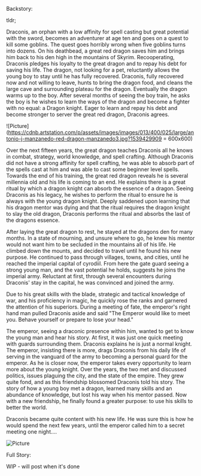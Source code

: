 Backstory:

tldr; 

Draconis, an orphan with a low affinity for spell casting but great potential with the sword, becomes an adventurer at age ten and goes on a quest to kill some goblins. The quest goes horribly wrong when five goblins turns into dozens. On his deathbead, a great red dragon saves him and brings him back to his den high in the mountains of Skyrim. Recooperating, Draconis pledges his loyalty to the great dragon and to repay his debt for saving his life. The dragon, not looking for a pet, reluctantly allows the young boy to stay until he has fully recovered. Draconis, fully recovered now and not willing to leave, hunts to bring the dragon food, and cleans the large cave and surrounding plateau for the dragon. Eventually the dragon warms up to the boy. After several months of seeing the boy train, he asks the boy is he wishes to learn the ways of the dragon and become a fighter with no equal: a Dragon knight. Eager to learn and repay his debt and become stronger to server the great red dragon, Draconis agrees. 

![Picture](https://cdnb.artstation.com/p/assets/images/images/013/400/025/large/antonio-j-manzanedo-red-dragon-manzanedo3.jpg?1539429909 = 600x600)

Over the next fifteen years, the great dragon teaches Draconis all he knows in combat, strategy, world knowledge, and spell crafting. Although Draconis did not have a strong affinity for spell crafting, he was able to absorb part of the spells cast at him and was able to cast some beginner level spells. Towards the end of his training, the great red dragon reveals he is several millennia old and his life is coming to an end. He explains there is a great ritual by which a dragon knight can absorb the essence of a dragon. Seeing Draconis as his legacy, he wishes to perform the ritual to ensure he is always with the young dragon knight. Deeply saddened upon learning that his dragon mentor was dying and that the ritual requires the dragon knight to slay the old dragon, Draconis performs the ritual and absorbs the last of the dragons essence.

After laying the great dragon to rest, he stayed at the dragons den for many months. In a state of mourning, and unsure where to go, he knew his mentor would not want him to be secluded in the mountains all of his life. He climbed down the mounts, and decided to travel until he found his new purpose. He continued to pass through villages, towns, and cities, until he reached the imperial capital of cyrodiil. From here the gate guard seeing a strong young man, and the vast potential he holds, suggests he joins the imperial army. Reluctant at first, through several encounters during Draconis' stay in the capital, he was convinced and joined the army.

Due to his great skills with the blade, strategic and tactical knowledge of war, and his proficiency in magic, he quickly rose the ranks and garnered the attention of his superiors. During a meeting of fate, the emperor's right hand man pulled Draconis aside and said "The Emperor would like to meet you. Behave yourself or prepare to lose your head."

The emperor, seeing a draconic presence within him, wanted to get to know the young man and hear his story. At first, it was just one quick meeting with guards surrounding them. Draconis explains he is just a normal knight. The emperor, insisting there is more, drags Draconis from his daily life of serving in the vanguard of the army to becoming a personal guard for the emperor. As he is closer now, the emperor takes every opportunity to learn more about the young knight. Over the years, the two met and discussed politics, issues plaguing the city, and the state of the empire. They grew quite fond, and as this friendship blossomed Draconis told his story. The story of how a young boy met a dragon, learned many skills and an abundance of knowledge, but lost his way when his mentor passed. Now with a new friendship, he finally found a greater purpose: to use his skills to better the world. 

Draconis became quite content with his new life. He was sure this is how he would spend the next few years, until the emperor called him to a secret meeting one night....

![Picture](https://i.redd.it/ugzfatyehjx21.png)


Full Story:

WIP - will post when it's done
